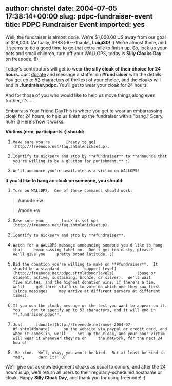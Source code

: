 author: christel
date: 2004-07-05 17:38:14+00:00
slug: pdpc-fundraiser-event
title: PDPC Fundraiser Event
imported: yes
---
Well, the fundraiser is almost done.  We're $1,000.00 US away from our goal of $18,000.  (Actually, $988.56---thanks, **Luigi30!** :) We're almost there, and it seems to be a good time to go that extra mile to finish up.  So, lock up your pets and small children, turn off your WALLOPS, today is **Silly Cloaks Day** on freenode. 8)

Today's contributors will get to wear **the silly cloak of their choice for 24 hours.** Just  [donate](http://freenode.net/news-2004-07-05.shtml#donate)  and message a staffer on **#fundraiser** with the details. You get up to 52 characters of the text of your choice, and the cloaks will end in **.fundraiser.pdpc**. You'll get to wear your cloak for 24 hours!

And for those of you who would like to help us move things along even further, it's....



Embarrass Your Friend DayThis is where you get to wear an embarrassing cloak for 24 hours, to help us finish up the fundraiser with a "bang." Scary, huh? :) Here's how it works.

**Victims (erm, participants :) should:**




  1.     Make sure you're       [ready to go](http://freenode.net/faq.shtml#nicksetup).


  2.     Identify to nickserv and stop by **#fundraiser** to **announce that     you're willing to be a glutton for punishment.** :)


  3.     We'll announce you're available as a victim on WALLOPS!



**If you'd like to hang an cloak on someone, you should:**




  1.     Turn on WALLOPS.  One of these commands should work:


> **/umode +w**

> **/mode <yournick> +w**





  2.     Make sure your       [nick is set up](http://freenode.net/faq.shtml#nicksetup).


  3.     Identify to nickserv and stop by **#fundraiser**.


  4.     Watch for a WALLOPS message announcing someone you'd like to hang that     embarrassing label on.  Don't get too nasty, please?  We'll give you     pretty broad latitude. ;)


  5.     Bid the donation you're willing to make on **#fundraiser**.  It     should be a standard          [support level](http://freenode.net/pdpc.shtml#donorlevels)          (base or student, active, sustaining, bronze, or silver).  We'll wait     five minutes, and the highest donation wins; if there's a tie, we'll     get three staffers to vote on which one they saw first (since messages     may arrive at different servers at different times).


  6.     If you won the cloak, message us the text you want to appear on it.  You     get to specify up to 52 characters, and it will end in     **.fundraiser.pdpc**.


  7.     Just      [donate](http://freenode.net/news-2004-07-05.shtml#donate)      on the website via paypal or credit card, and when it comes in, we'll     set up the cloak, and your poor victim will wear it whenever they're on     the network, for the next 24 hours!


  8.      Be kind.  Well, okay, you won't be kind.  But at least be kind to *me*,      darn it!! 8)


We'll give out acknowledgement cloaks as usual to donors, and after the 24 hours is up, we'll return all users to their regularly-scheduled hostname or cloak.  Happy **Silly Cloak Day**, and thank you for using freenode! :)
